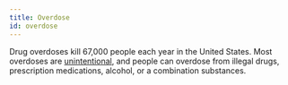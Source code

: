 ```yaml
---
title: Overdose
id: overdose
---
```


Drug overdoses kill 67,000 people each year in the United States. Most overdoses are [unintentional](../accident/), and people can overdose from illegal drugs, prescription medications, alcohol, or a combination substances.
